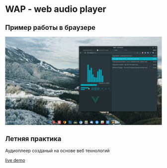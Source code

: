 # WAP - web audio player

## Пример работы в браузере
![Demo](demo.png)

## Летняя практика

Аудиоплеер созданый на основе веб технологий

[live demo](https://geooooo.github.io/wap-web_audio_player/)

